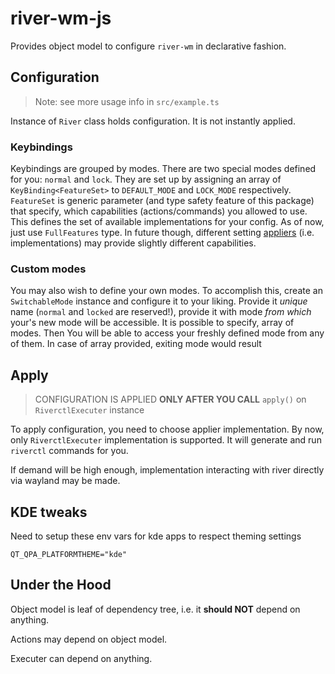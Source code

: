 # river-wm-js

Provides object model to configure `river-wm` in declarative fashion.

## Configuration

> Note: see more usage info in `src/example.ts`

Instance of `River` class holds configuration. It is not instantly applied.

### Keybindings

Keybindings are grouped by modes. There are two special modes defined for you: `normal` and `lock`. They are set up by assigning an array of `KeyBinding<FeatureSet>` to `DEFAULT_MODE` and `LOCK_MODE` respectively. `FeatureSet` is generic parameter (and type safety feature of this package) that specify, which capabilities (actions/commands) you allowed to use. This defines the set of available implementations for your config. As of now, just use `FullFeatures` type. In future though, different setting [appliers](#apply) (i.e. implementations) may provide slightly different capabilities.

### Custom modes
You may also wish to define your own modes. To accomplish this, create an `SwitchableMode` instance and configure it to your liking. Provide it *unique* name (`normal` and `locked` are reserved!), provide it with mode *from which* your's new mode will be accessible. It is possible to specify, array of modes. Then You will be able to access your freshly defined mode from any of them. In case of array provided, exiting mode would result 

## Apply

> CONFIGURATION IS APPLIED **ONLY AFTER YOU CALL** `apply()` on `RiverctlExecuter` instance

To apply configuration, you need to choose applier implementation. By now, only `RiverctlExecuter` implementation is supported. It will generate and run `riverctl` commands for you. 

If demand will be high enough, implementation interacting with river directly via wayland may be made.

## KDE tweaks

Need to setup these env vars for kde apps to respect theming settings
```
QT_QPA_PLATFORMTHEME="kde"
```

## Under the Hood
Object model is leaf of dependency tree, i.e. it **should NOT** depend on anything.

Actions may depend on object model.

Executer can depend on anything.


